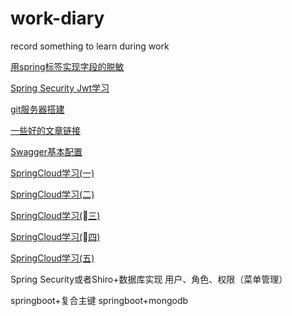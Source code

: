 # work-diary
record something to learn during work

[用spring标签实现字段的脱敏](/doc/用spring标签实现字段的脱敏.md)

[Spring Security Jwt学习](/doc/spring_security.md)

[git服务器搭建](/doc/git服务器搭建.md)

[一些好的文章链接](/doc/一些好的文章.md)

[Swagger基本配置](/doc/swagger.md)

[SpringCloud学习(一)](/doc/SpringCloud学习(一).md)

[SpringCloud学习(二)](/doc/SpringCloud学习(二).md)

[SpringCloud学习(三)](/doc/SpringCloud学习(三).md)

[SpringCloud学习(四)](/doc/SpringCloud学习(四).md)

[SpringCloud学习(五)](/doc/SpringCloud学习(五).md)

Spring Security或者Shiro+数据库实现 用户、角色、权限（菜单管理）

springboot+复合主键
springboot+mongodb


